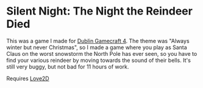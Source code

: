 Silent Night: The Night the Reindeer Died
================

This was a game I made for [Dublin Gamecraft 4](http://dublingamecraft.com/2013/12/09/dublin-gamecraft-4/). The theme was "Always winter but never Christmas", so I made a game where you play as Santa Claus on the worst snowstorm the North Pole has ever seen, so you have to find your various reindeer by moving towards the sound of their bells. It's still very buggy, but not bad for 11 hours of work.

Requires [Love2D](https://www.love2d.org/)
